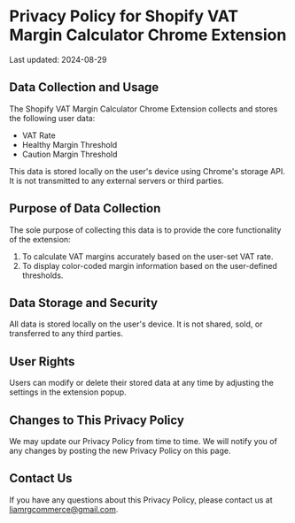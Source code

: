# Privacy Policy for Shopify VAT Margin Calculator Chrome Extension

Last updated: 2024-08-29

## Data Collection and Usage

The Shopify VAT Margin Calculator Chrome Extension collects and stores the following user data:

- VAT Rate
- Healthy Margin Threshold
- Caution Margin Threshold

This data is stored locally on the user's device using Chrome's storage API. It is not transmitted to any external servers or third parties.

## Purpose of Data Collection

The sole purpose of collecting this data is to provide the core functionality of the extension:

1. To calculate VAT margins accurately based on the user-set VAT rate.
2. To display color-coded margin information based on the user-defined thresholds.

## Data Storage and Security

All data is stored locally on the user's device. It is not shared, sold, or transferred to any third parties.

## User Rights

Users can modify or delete their stored data at any time by adjusting the settings in the extension popup.

## Changes to This Privacy Policy

We may update our Privacy Policy from time to time. We will notify you of any changes by posting the new Privacy Policy on this page.

## Contact Us

If you have any questions about this Privacy Policy, please contact us at liamrgcommerce@gmail.com.
